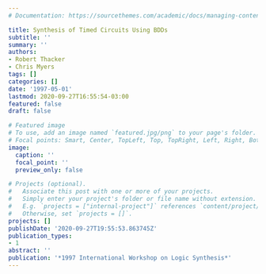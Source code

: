 ```yaml
---
# Documentation: https://sourcethemes.com/academic/docs/managing-content/

title: Synthesis of Timed Circuits Using BDDs
subtitle: ''
summary: ''
authors:
- Robert Thacker
- Chris Myers
tags: []
categories: []
date: '1997-05-01'
lastmod: 2020-09-27T16:55:54-03:00
featured: false
draft: false

# Featured image
# To use, add an image named `featured.jpg/png` to your page's folder.
# Focal points: Smart, Center, TopLeft, Top, TopRight, Left, Right, BottomLeft, Bottom, BottomRight.
image:
  caption: ''
  focal_point: ''
  preview_only: false

# Projects (optional).
#   Associate this post with one or more of your projects.
#   Simply enter your project's folder or file name without extension.
#   E.g. `projects = ["internal-project"]` references `content/project/deep-learning/index.md`.
#   Otherwise, set `projects = []`.
projects: []
publishDate: '2020-09-27T19:55:53.863745Z'
publication_types:
- 1
abstract: ''
publication: '*1997 International Workshop on Logic Synthesis*'
---
```

